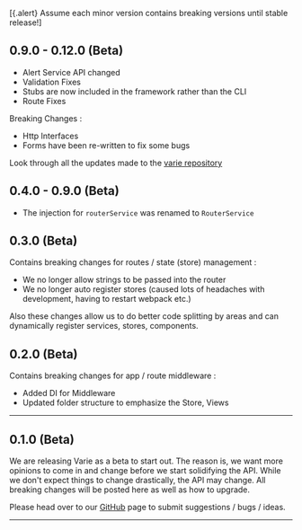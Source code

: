 [{.alert} Assume each minor version contains breaking versions until stable release!]

## 0.9.0 - 0.12.0 (Beta)

- Alert Service API changed
- Validation Fixes
- Stubs are now included in the framework rather than the CLI
- Route Fixes

Breaking Changes :

- Http Interfaces
- Forms have been re-written to fix some bugs

Look through all the updates made to the [varie repository](https://github.com/variejs/varie/compare/468c0c4d9c6a737316f50efed81b11041c6fcdeb...master)

## 0.4.0 - 0.9.0 (Beta)

- The injection for `routerService` was renamed to `RouterService`

## 0.3.0 (Beta)

Contains breaking changes for routes / state (store) management :

- We no longer allow strings to be passed into the router
- We no longer auto register stores (caused lots of headaches with development, having to restart webpack etc.)

Also these changes allow us to do better code splitting by areas and can dynamically
register services, stores, components.

## 0.2.0 (Beta)

Contains breaking changes for app / route middleware :

- Added DI for Middleware
- Updated folder structure to emphasize the Store, Views

---

## 0.1.0 (Beta)

We are releasing Varie as a beta to start out. The reason is, we want
more opinions to come in and change before we start solidifying the API.
While we don't expect things to change drastically, the API may change.
All breaking changes will be posted here as well as how to upgrade.

Please head over to our [GitHub](https://github.com/variejs/framework) page to submit suggestions / bugs / ideas.

---
